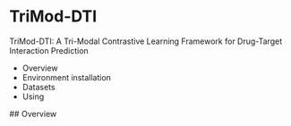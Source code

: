 # TriMod-DTI
TriMod-DTI: A Tri-Modal Contrastive Learning Framework for Drug-Target Interaction Prediction
<ul>
  <li>Overview</li>
  <li>Environment installation</li>
  <li>Datasets</li>
  <li>Using</li>
</ul>
## Overview

